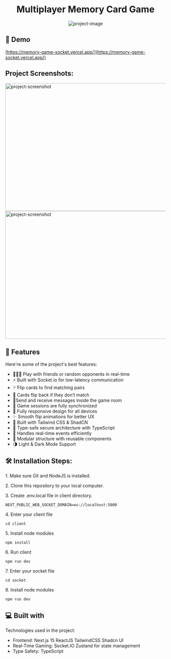 <h1 align="center" id="title">Multiplayer Memory Card Game</h1>

<p align="center"><img src="https://i.ibb.co/4R23d5h8/New-Tech-Futuristic-Purple-and-Yellow-Youtube-Thumbnail-1.png" alt="project-image"></p>

<h2>🚀 Demo</h2>

[https://memory-game-socket.vercel.app/](https://memory-game-socket.vercel.app/)

<h2>Project Screenshots:</h2>

<img src="https://i.ibb.co/xtSMG9Jq/Screenshot-2025-07-22-171226.png" alt="project-screenshot" width="800" height="400/">

<img src="https://i.ibb.co/M5GYWFMn/Screenshot-2025-07-22-171446.png" alt="project-screenshot" width="800" height="400/">

  
  
<h2>🧐 Features</h2>

Here're some of the project's best features:

*   🧑‍🤝‍🧑 Play with friends or random opponents in real-time
*   ⚡ Built with Socket.io for low-latency communication
*   🃏 Flip cards to find matching pairs
*   🔁 Cards flip back if they don’t match
*   💬Send and receive messages inside the game room
*   🔄 Game sessions are fully synchronized
*   📱 Fully responsive design for all devices
*   ✨ Smooth flip animations for better UX
*   🎨 Built with Tailwind CSS & ShadCN
*   🔐 Type-safe secure architecture with TypeScript
*   📡 Handles real-time events efficiently
*   🔧 Modular structure with reusable components
*   🌗 Light & Dark Mode Support

<h2>🛠️ Installation Steps:</h2>

<p>1. Make sure Git and NodeJS is installed.</p>

<p>2. Clone this repository to your local computer.</p>

<p>3. Create .env.local file in client directory.</p>

```
NEXT_PUBLIC_WEB_SOCKET_DOMAIN=ws://localhost:5000
```

<p>4. Enter your client file</p>

```
cd client
```

<p>5. Install node modules</p>

```
npm install
```

<p>6. Run client</p>

```
npm run dev
```

<p>7. Enter your socket file</p>

```
cd socket
```

<p>8. Install node modules</p>

```
npm run dev
```

  
  
<h2>💻 Built with</h2>

Technologies used in the project:

*   Frontend: Next.js 15 ReactJS TailwindCSS Shadcn UI
*   Real-Time Gaming: Socket.IO Zustand for state management
*   Type Safety: TypeScript
